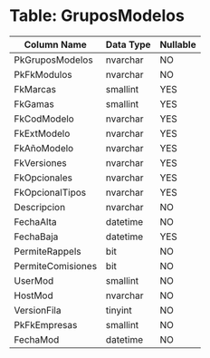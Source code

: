 # Table: GruposModelos

| Column Name | Data Type | Nullable |
|-------------|-----------|----------|
| PkGruposModelos | nvarchar | NO |
| PkFkModulos | nvarchar | NO |
| FkMarcas | smallint | YES |
| FkGamas | smallint | YES |
| FkCodModelo | nvarchar | YES |
| FkExtModelo | nvarchar | YES |
| FkAñoModelo | nvarchar | YES |
| FkVersiones | nvarchar | YES |
| FkOpcionales | nvarchar | YES |
| FkOpcionalTipos | nvarchar | YES |
| Descripcion | nvarchar | NO |
| FechaAlta | datetime | NO |
| FechaBaja | datetime | YES |
| PermiteRappels | bit | NO |
| PermiteComisiones | bit | NO |
| UserMod | smallint | NO |
| HostMod | nvarchar | NO |
| VersionFila | tinyint | NO |
| PkFkEmpresas | smallint | NO |
| FechaMod | datetime | NO |
